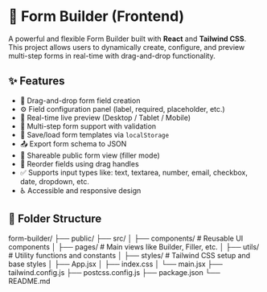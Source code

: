 # 🧩 Form Builder (Frontend)

A powerful and flexible Form Builder built with **React** and **Tailwind CSS**. This project allows users to dynamically create, configure, and preview multi-step forms in real-time with drag-and-drop functionality.

## ✨ Features

- 🔧 Drag-and-drop form field creation
- ⚙️ Field configuration panel (label, required, placeholder, etc.)
- 👀 Real-time live preview (Desktop / Tablet / Mobile)
- 📑 Multi-step form support with validation
- 💾 Save/load form templates via `localStorage`
- 📤 Export form schema to JSON
- 🔗 Shareable public form view (filler mode)
- 🔄 Reorder fields using drag handles
- ✅ Supports input types like: text, textarea, number, email, checkbox, date, dropdown, etc.
- ♿ Accessible and responsive design

## 📁 Folder Structure

form-builder/
├── public/
├── src/
│ ├── components/ # Reusable UI components
│ ├── pages/ # Main views like Builder, Filler, etc.
│ ├── utils/ # Utility functions and constants
│ ├── styles/ # Tailwind CSS setup and base styles
│ ├── App.jsx
│ ├── index.css
│ └── main.jsx
├── tailwind.config.js
├── postcss.config.js
├── package.json
└── README.md
